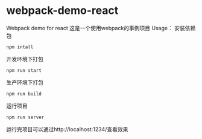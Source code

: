 # webpack-demo-react
Webpack demo for react
这是一个使用webpack的事例项目
Usage：
安装依赖包

    npm intall

开发环境下打包

    npm run start
生产环境下打包

    npm run build
运行项目

    npm run server
  运行完项目可以通过http://localhost:1234/查看效果

